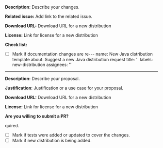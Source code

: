 **Description:**
Describe your changes.

**Related issue:**
Add link to the related issue.

**Download URL:**
Download URL for a new distribution

**License:**
Link for license for a new distribution 

**Check list:**
- [ ] Mark if documentation changes are re---
name: New Java distribution template
about: Suggest a new Java distribution request
title: ''
labels: new-distribution
assignees: ''
---

**Description:**
Describe your proposal.

**Justification:**
Justification or a use case for your proposal.

**Download URL:**
Download URL for a new distribution

**License:**
Link for license for a new distribution 

**Are you willing to submit a PR?**
<!--- We accept contributions! -->quired.
- [ ] Mark if tests were added or updated to cover the changes.
- [ ] Mark if new distribution is being added.
